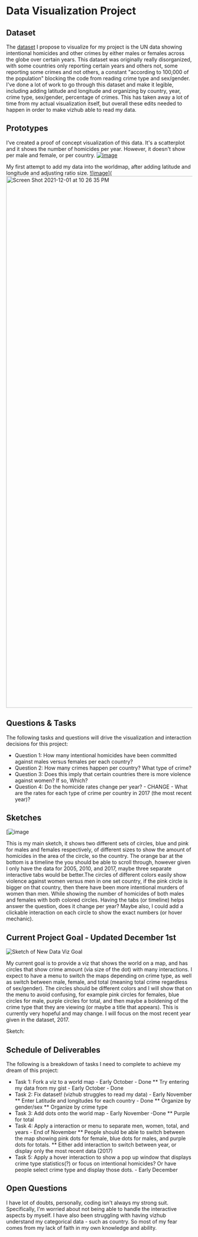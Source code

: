 # Data Visualization Project

## Dataset

The [dataset](https://gist.github.com/ldlinnell/0d00bb3808e2cb97faf8e11c6d0e7ab6) I propose to visualize for my project is the UN data showing intentional homicides and other crimes by either males or females across the globe over certain years. This dataset was originally really disorganized, with some countries only reporting certain years and others not, some reporting some crimes and not others, a constant "according to 100,000 of the population" blocking the code from reading crime type and sex/gender. I've done a lot of work to go through this dataset and make it legible, including adding latitude and longitude and organizing by country, year, crime type, sex/gender, percentage of crimes. This has taken away a lot of time from my actual visualization itself, but overall these edits needed to happen in order to make vizhub able to read my data. 

## Prototypes

I’ve created a proof of concept visualization of this data. It's a scatterplot and it shows the number of homicides per year. However, it doesn't show per male and female, or per country.
[![image](https://user-images.githubusercontent.com/85960143/134442128-e7a4113f-f26f-4e33-ab55-b29fbc6065e2.png)](https://vizhub.com/ldlinnell/60291a2c7fbe4bad98417be425f04362)

My first attempt to add my data into the worldmap, after adding latitude and longitude and adjusting ratio size.
[![image](<img width="1438" alt="Screen Shot 2021-12-01 at 10 26 35 PM" src="https://user-images.githubusercontent.com/85960143/144352454-8471545b-b6f8-486a-9fc1-487b75566f43.png">](https://vizhub.com/ldlinnell/9a2c527611fe443481d3fa9c39236568?edit=files&file=index.js&mode=full)


## Questions & Tasks

The following tasks and questions will drive the visualization and interaction decisions for this project:

 * Question 1: How many intentional homicides have been committed against males versus females per each country?
 * Question 2: How many crimes happen per country? What type of crime?
 * Question 3: Does this imply that certain countries there is more violence against women? If so, Which?
 * Question 4: Do the homicide rates change per year? - CHANGE - What are the rates for each type of crime per country in 2017 (the most recent year)? 

## Sketches
[![image](https://user-images.githubusercontent.com/85960143/134443192-fee2e59d-b0e0-4e5d-bd69-84579302c547.png)

This is my main sketch, it shows two different sets of circles, blue and pink for males and females respectively, of different sizes to show the amount of homicides in the area of the circle, so the country. The orange bar at the bottom is a timeline the you should be able to scroll through, however given I only have the data for 2005, 2010, and 2017, maybe three separate interactive tabs would be better.The circles of different colors easily show violence against women versus men in one set country, if the pink circle is bigger on that country, then there have been more intentional murders of women than men. While showing the number of homicides of both males and females with both colored circles. Having the tabs (or timeline) helps answer the question, does it change per year? Maybe also, I could add a clickable interaction on each circle to show the exact numbers (or hover mechanic). 

## Current Project Goal - Updated December 1st

![Sketch of New Data Viz Goal](https://user-images.githubusercontent.com/85960143/144354510-4b04ebd1-951f-42ec-847e-42d4485c2edb.png)

My current goal is to provide a viz that shows the world on a map, and has circles that show crime amount (via size of the dot) with many interactions. I expect to have a menu to switch the maps depending on crime type, as well as switch between male, female, and total (meaning total crime regardless of sex/gender). The circles should be different colors and I will show that on the menu to avoid confusing, for example pink circles for females, blue circles for male, purple circles for total, and then maybe a boldening of the crime type that they are viewing (or maybe a title that appears). This is currently very hopeful and may change. I will focus on the most recent year given in the dataset, 2017.

Sketch:


## Schedule of Deliverables
  The following is a breakdown of tasks I need to complete to achieve my dream of this project:
   
   * Task 1: Fork a viz to a world map - Early October - Done
    ** Try entering my data from my gist - Early October - Done
   * Task 2: Fix dataset! (vizhub struggles to read my data) - Early November
    ** Enter Latitude and longitudes for each country - Done
    ** Organize by gender/sex
    ** Organize by crime type
   * Task 3: Add dots onto the world map - Early November -Done
    ** Purple for total
   * Task 4: Apply a interaction or menu to separate men, women, total, and years - End of November 
    ** People should be able to switch between the map showing pink dots for female, blue dots for males, and purple dots for totals.
    ** Either add interaction to switch between year, or display only the most recent data (2017)
   * Task 5: Apply a hover interaction to show a pop up window that displays crime type statistics(?) or focus on intentional homicides? Or have people select crime type and display those dots. - Early December

## Open Questions

I have lot of doubts, personally, coding isn't always my strong suit. Specifically, I'm worried about not being able to handle the interactive aspects by myself. I have also been struggling with having vizhub understand my categorical data - such as country. So most of my fear comes from my lack of faith in my own knowledge and ability.
